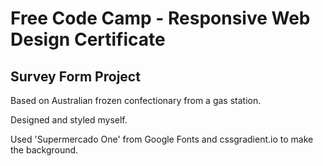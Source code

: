 # Free Code Camp - Responsive Web Design Certificate

## Survey Form Project

Based on Australian frozen confectionary from a gas station.

Designed and styled myself.

Used 'Supermercado One' from Google Fonts and cssgradient.io to make the background.
